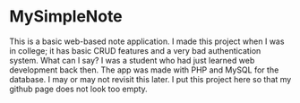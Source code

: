 # MySimpleNote

This is a basic web-based note application. I made this project when I was in college; it has basic CRUD features and a very bad authentication system. What can I say? I was a student who had just learned web development back then. The app was made with PHP and MySQL for the database. I may or may not revisit this later. I put this project here so that my github page does not look too empty. 